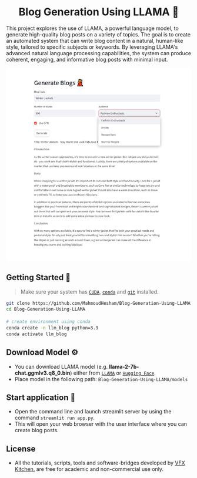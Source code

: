 <h1 align="center">Blog Generation Using LLAMA 💃</h1>

This project explores the use of LLAMA, a powerful language model, to generate high-quality blog posts on a variety of topics. The goal is to create an automated system that can write blog content in a natural, human-like style, tailored to specific subjects or keywords. By leveraging LLAMA's advanced natural language processing capabilities, the system can produce coherent, engaging, and informative blog posts with minimal input.

![Blog Generation](blog_generation_preview.jpg?raw=true)

## Getting Started 🏁

> Make sure your system has [`CUDA`](https://developer.nvidia.com/cuda-downloads), [`conda`](https://anaconda.org/anaconda/conda) and [`git`](https://git-scm.com/) installed.

```bash
git clone https://github.com/MahmoudHesham/Blog-Generation-Using-LLAMA
cd Blog-Generation-Using-LLAMA

# create environment using conda
conda create -n llm_blog python=3.9
conda activate llm_blog
```

## Download Model ⚙
* You can download LLAMA model (e.g. **llama-2-7b-chat.ggmlv3.q8_0.bin**) either from [`LLAMA`](https://www.llama.com) or [`Hugging Face`](https://huggingface.co/TheBloke/Llama-2-7B-Chat-GGML/tree/main).
* Place model in the following path: ```Blog-Generation-Using-LLAMA/models```

## Start application 🚀
* Open the command line and launch streamlit server by using the command ```streamlit run app.py```.
* This will open your web browser with the user interface where you can create blog posts.

## License
* All the tutorials, scripts, tools and software-bridges developed by [VFX Kitchen.](https://www.youtube.com/VFXKitchen) are free for academic and non-commercial use only.
